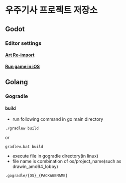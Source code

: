 우주기사 프로젝트 저장소
=============
## Godot
### Editor settings

#### [Art Re-import](/documents/resource_reimport.md)

#### [Run game in iOS](/documents/run_ios.md)

## Golang
### Gogradle
#### build
* run following command in go main directory  
```
./gradlew build
```
or
```
gradlew.bat build
```
* execute file in gogradle directory(in linux)
* file name is combination of os/project_name(such as drawin_amd64_lobby)  
```
.gogradle/{OS}_{PACKAGENAME}
```
